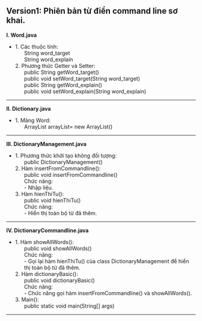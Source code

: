 <p align="center">
	<h2>Version1: Phiên bản từ điển command line sơ khai.</h2>
</p>
<b>I. Word.java<br></b>
<ul>
	<li>
		1. Các thuộc tính:
		<ol>
			String word_target<br>
    			String word_explain<br>
		</ol>
		2. Phương thức Getter và Setter:
		<ol>
			public String getWord_target()<br>
			public void setWord_target(String word_target)<br>
			public String getWord_explain()<br>
			public void setWord_explain(String word_explain)<br>
		</ol>
  	</li>
</ul> <hr>
<b>II. Dictionary.java<br></b>
<ul>
  	<li>
      		1. Mảng Word:
		<ol>
			ArrayList<Word> arrayList= new ArrayList<Word>()
		</ol>
  	</li>
</ul> <hr>
<b>III. DictionaryManagement.java<br></b>
<ul>
  	<li>
		1. Phương thức khởi tạo không đối tượng:
		<ol>
			public DictionaryManagement()
		</ol>
		2. Hàm insertFromCommandline():
		<ol>
			public void insertFromCommandline()<br>
			Chức năng:<br>
			- Nhập liệu.
		</ol>
		3. Hàm hienThiTu():
		<ol>
			public void hienThiTu()<br>
			Chức năng:<br>
			- Hiển thị toàn bộ từ đã thêm.
		</ol>
  	</li>
</ul> <hr>
<b>IV. DictionaryCommandline.java</b>
<ul>
   	<li>
      		1. Hàm showAllWords():
		<ol>
			public void showAllWords()<br>
			Chức năng:<br>
			- Gọi lại hàm hienThiTu() của class DictionaryManagement để hiển thị toàn bộ từ đã thêm.
		</ol>
		2. Hàm dictionaryBasic():
		<ol>
			public void dictionaryBasic()<br>
			Chức năng:<br>
			- Chức năng gọi hàm insertFromCommandline() và showAllWords().
		</ol>
		3. Main():
		<ol>
			public static void main(String[] args)
		</ol>
  	</li>	
</ul> <hr>
